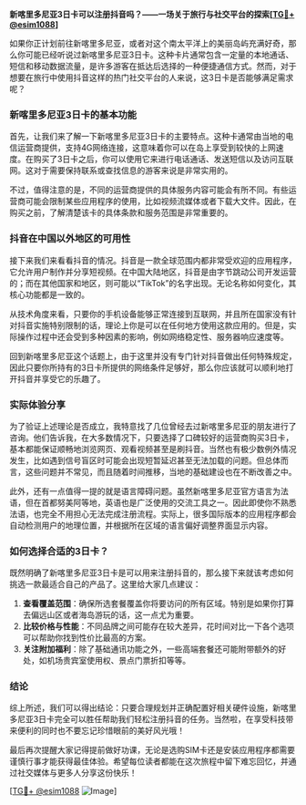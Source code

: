 **新喀里多尼亚3日卡可以注册抖音吗？——一场关于旅行与社交平台的探索[[TG💪+ @esim1088](https://t.me/s/esim1088)]**

如果你正计划前往新喀里多尼亚，或者对这个南太平洋上的美丽岛屿充满好奇，那么你可能已经听说过新喀里多尼亚3日卡。这种卡片通常包含一定量的本地通话、短信和移动数据流量，是许多游客在抵达后选择的一种便捷通信方式。然而，对于想要在旅行中使用抖音这样的热门社交平台的人来说，这3日卡是否能够满足需求呢？

### 新喀里多尼亚3日卡的基本功能

首先，让我们来了解一下新喀里多尼亚3日卡的主要特点。这种卡通常由当地的电信运营商提供，支持4G网络连接，这意味着你可以在岛上享受到较快的上网速度。在购买了3日卡之后，你可以使用它来进行电话通话、发送短信以及访问互联网。这对于需要保持联系或查找信息的游客来说是非常实用的。

不过，值得注意的是，不同的运营商提供的具体服务内容可能会有所不同。有些运营商可能会限制某些应用程序的使用，比如视频流媒体或者下载大文件。因此，在购买之前，了解清楚该卡的具体条款和服务范围是非常重要的。

### 抖音在中国以外地区的可用性

接下来我们来看看抖音的情况。抖音是一款全球范围内都非常受欢迎的应用程序，它允许用户制作并分享短视频。在中国大陆地区，抖音是由字节跳动公司开发运营的；而在其他国家和地区，则可能以“TikTok”的名字出现。无论名称如何变化，其核心功能都是一致的。

从技术角度来看，只要你的手机设备能够正常连接到互联网，并且所在国家没有针对抖音实施特别限制的话，理论上你是可以在任何地方使用这款应用的。但是，实际操作过程中还会受到多种因素的影响，例如网络稳定性、服务器响应速度等。

回到新喀里多尼亚这个话题上，由于这里并没有专门针对抖音做出任何特殊规定，因此只要你所持有的3日卡所提供的网络条件足够好，那么你应该就可以顺利地打开抖音并享受它的乐趣了。

### 实际体验分享

为了验证上述理论是否成立，我特意找了几位曾经去过新喀里多尼亚的朋友进行了咨询。他们告诉我，在大多数情况下，只要选择了口碑较好的运营商购买3日卡，基本都能保证顺畅地浏览网页、观看视频甚至是刷抖音。当然也有极少数例外情况发生，比如遇到信号盲区时可能会出现短暂延迟甚至无法加载的问题。但总体而言，这些问题并不常见，而且随着时间推移，当地的基础建设也在不断改善之中。

此外，还有一点值得一提的就是语言障碍问题。虽然新喀里多尼亚官方语言为法语，但在首都努美阿等地，英语也是广泛使用的交流工具之一。因此即使你不熟悉法语，也完全不用担心无法完成注册流程。实际上，很多国际版本的应用程序都会自动检测用户的地理位置，并根据所在区域的语言偏好调整界面显示内容。

### 如何选择合适的3日卡？

既然明确了新喀里多尼亚3日卡是可以用来注册抖音的，那么接下来就该考虑如何挑选一款最适合自己的产品了。这里给大家几点建议：

1. **查看覆盖范围**：确保所选套餐覆盖你将要访问的所有区域。特别是如果你打算去偏远山区或者海岛游玩的话，这一点尤为重要。
2. **比较价格与性能**：不同品牌之间可能存在较大差异，花时间对比一下各个选项可以帮助你找到性价比最高的方案。
3. **关注附加福利**：除了基础通讯功能之外，一些高端套餐还可能附带额外的好处，如机场贵宾室使用权、景点门票折扣等等。

### 结论

综上所述，我们可以得出结论：只要合理规划并正确配置好相关硬件设施，新喀里多尼亚3日卡完全可以胜任帮助我们轻松注册抖音的任务。当然啦，在享受科技带来便利的同时也不要忘记珍惜眼前的美好风光哦！

最后再次提醒大家记得提前做好功课，无论是选购SIM卡还是安装应用程序都需要谨慎行事才能获得最佳体验。希望每位读者都能在这次旅程中留下难忘回忆，并通过社交媒体与更多人分享这份快乐！

[[TG💪+ @esim1088](https://t.me/s/esim1088) ![Image](https://i.postimg.cc/4NQfJmqS/Snipaste-2025-05-13-00-14-12.png)]